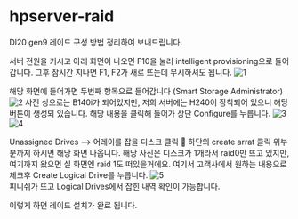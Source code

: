 # hpserver-raid

Dl20 gen9 레이드 구성 방법 정리하여 보내드립니다.

서버 전원을 키시고 아래 화면이 나오면 F10을 눌러 intelligent provisioning으로 들어갑니다.
그후 잠시간 지나면 F1, F2가 새로 뜨는데 무시하셔도 됩니다.
![1](https://user-images.githubusercontent.com/14309034/43241137-c5beccfa-90d4-11e8-9b25-a19f660a299e.jpg)


해당 화면에 들어가면 두번째 항목으로 들어갑니다 (Smart Storage Administrator)
![2](https://user-images.githubusercontent.com/14309034/43241139-c5e9539e-90d4-11e8-9cbd-6c6c3ccc4161.jpg)
사진 상으로는 B140i가 되어있지만, 저희 서버에는 H240이 장착되어 있으니 해당 버튼이 생성되 있습니다.
해당 내용을 클릭해 들어가 상단 Configure를 누릅니다.
![3](https://user-images.githubusercontent.com/14309034/43241140-c610e616-90d4-11e8-90d5-7bdc841c23d0.jpg)
![4](https://user-images.githubusercontent.com/14309034/43241141-c6371bf6-90d4-11e8-9d2d-234ffd6954eb.jpg)

  
Unassigned Drives --> 어레이를 잡을 디스크 클릭  하단의 create arrat 클릭
위부분까지 하시면 해당 화면 나옵니다. 해당 사진은 디스크가 1개라서 raid0만 뜨고 있지만,
여기까지 왔으면 실 화면엔 raid 1도 떠있을거에요. 여기서 고객사에서 원하는 내용으로 체크후 Create Logical Drive를 누릅니다.
![5](https://user-images.githubusercontent.com/14309034/43241142-c66216ee-90d4-11e8-80e5-a543e2d97584.jpg)  
피니쉬가 뜨고 Logical Drives에서 잡힌 내역 확인이 가능합니다.

이렇게 하면 레이드 설치가 완료 됩니다.

